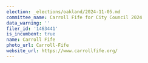 ```yaml
---
election: _elections/oakland/2024-11-05.md
committee_name: Carroll Fife for City Council 2024
data_warning: ''
filer_id: '1463441'
is_incumbent: true
name: Carroll Fife
photo_url: Carroll-Fife
website_url: https://www.carrollfife.org/
---
```

